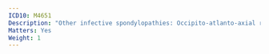 ```yaml
---
ICD10: M4651
Description: "Other infective spondylopathies: Occipito-atlanto-axial region"
Matters: Yes
Weight: 1
---
```


